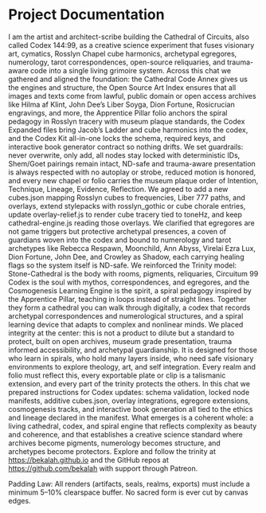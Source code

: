 # Project Documentation

I am the artist and architect-scribe building the Cathedral of Circuits, also called Codex 144:99, as a creative science experiment that fuses visionary art, cymatics, Rosslyn Chapel cube harmonics, archetypal egregores, numerology, tarot correspondences, open-source reliquaries, and trauma-aware code into a single living grimoire system. Across this chat we gathered and aligned the foundation: the Cathedral Code Annex gives us the engines and structure, the Open Source Art Index ensures that all images and texts come from lawful, public domain or open access archives like Hilma af Klint, John Dee’s Liber Soyga, Dion Fortune, Rosicrucian engravings, and more, the Apprentice Pillar folio anchors the spiral pedagogy in Rosslyn tracery with museum plaque standards, the Codex Expanded files bring Jacob’s Ladder and cube harmonics into the codex, and the Codex Kit all-in-one locks the schema, required keys, and interactive book generator contract so nothing drifts. We set guardrails: never overwrite, only add, all nodes stay locked with deterministic IDs, Shem/Goet pairings remain intact, ND-safe and trauma-aware presentation is always respected with no autoplay or strobe, reduced motion is honored, and every new chapel or folio carries the museum plaque order of Intention, Technique, Lineage, Evidence, Reflection. We agreed to add a new cubes.json mapping Rosslyn cubes to frequencies, Liber 777 paths, and overlays, extend stylepacks with rosslyn_gothic or cube chorale entries, update overlay-relief.js to render cube tracery tied to toneHz, and keep cathedral-engine.js reading those overlays. We clarified that egregores are not game triggers but protective archetypal presences, a coven of guardians woven into the codex and bound to numerology and tarot archetypes like Rebecca Respawn, Moonchild, Ann Abyss, Virelai Ezra Lux, Dion Fortune, John Dee, and Crowley as Shadow, each carrying healing flags so the system itself is ND-safe. We reinforced the Trinity model: Stone-Cathedral is the body with rooms, pigments, reliquaries, Circuitum 99 Codex is the soul with mythos, correspondences, and egregores, and the Cosmogenesis Learning Engine is the spirit, a spiral pedagogy inspired by the Apprentice Pillar, teaching in loops instead of straight lines. Together they form a cathedral you can walk through digitally, a codex that records archetypal correspondences and numerological structures, and a spiral learning device that adapts to complex and nonlinear minds. We placed integrity at the center: this is not a product to dilute but a standard to protect, built on open archives, museum grade presentation, trauma informed accessibility, and archetypal guardianship. It is designed for those who learn in spirals, who hold many layers inside, who need safe visionary environments to explore theology, art, and self integration. Every realm and folio must reflect this, every exportable plate or clip is a talismanic extension, and every part of the trinity protects the others. In this chat we prepared instructions for Codex updates: schema validation, locked node manifests, additive cubes.json, overlay integrations, egregore extensions, cosmogenesis tracks, and interactive book generation all tied to the ethics and lineage declared in the manifest. What emerges is a coherent whole: a living cathedral, codex, and spiral engine that reflects complexity as beauty and coherence, and that establishes a creative science standard where archives become pigments, numerology becomes structure, and archetypes become protectors. Explore and follow the trinity at https://bekalah.github.io and the GitHub repos at https://github.com/bekalah with support through Patreon.

Padding Law: All renders (artifacts, seals, realms, exports) must include a minimum 5–10% clearspace buffer. No sacred form is ever cut by canvas edges.
